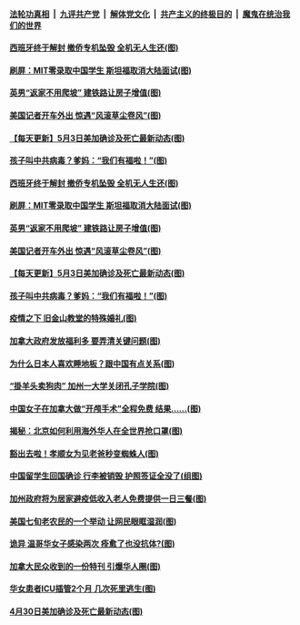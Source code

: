 

####  [法轮功真相](../../../../basic/blob/master/README.md?t=05041731) &nbsp;|&nbsp; [九评共产党](../../../../9ping.md/blob/master/README.md?t=05041731) &nbsp;|&nbsp; [解体党文化](../../../../jtdwh.md/blob/master/README.md?t=05041731)  &nbsp;|&nbsp; [共产主义的终极目的](../../../../gczydzjmd.md/blob/master/README.md?t=05041731) &nbsp;|&nbsp; [魔鬼在统治我们的世界](../../../../mgztzwmdsj.md/blob/master/README.md?t=05041731) 

#### [西班牙终于解封 撤侨专机坠毁 全机无人生还(图)](../pages/p3/932068.md?t=05041731) 

#### [刷屏：MIT零录取中国学生 斯坦福取消大陆面试(图)](../pages/p3/932062.md?t=05041731) 

#### [英男“返家不用爬坡” 建铁路让房子增值(图)](../pages/p3/932060.md?t=05041731) 

#### [美国记者开车外出 惊遇“风滚草尘卷风”(图)](../pages/p3/932058.md?t=05041731) 

#### [【每天更新】5月3日美加确诊及死亡最新动态(图)](../pages/p3/931800.md?t=05041731) 

#### [孩子叫中共病毒？爹妈：“我们有福啦！”(图)](../pages/p3/932032.md?t=05041731) 

#### [西班牙终于解封 撤侨专机坠毁 全机无人生还(图)](../pages/p3/932068.md?t=05041731) 

#### [刷屏：MIT零录取中国学生 斯坦福取消大陆面试(图)](../pages/p3/932062.md?t=05041731) 

#### [英男“返家不用爬坡” 建铁路让房子增值(图)](../pages/p3/932060.md?t=05041731) 

#### [美国记者开车外出 惊遇“风滚草尘卷风”(图)](../pages/p3/932058.md?t=05041731) 

#### [【每天更新】5月3日美加确诊及死亡最新动态(图)](../pages/p3/931800.md?t=05041731) 

#### [孩子叫中共病毒？爹妈：“我们有福啦！”(图)](../pages/p3/932032.md?t=05041731) 

#### [疫情之下 旧金山教堂的特殊婚礼(图)](../pages/p3/932034.md?t=05041731) 

#### [加拿大政府发放福利多 要弄清关键问题(图)](../pages/p3/931962.md?t=05041731) 

#### [为什么日本人喜欢睡地板？跟中国有点关系(图)](../pages/p3/931959.md?t=05041731) 

#### [“掛羊头卖狗肉” 加州一大学关闭孔子学院(图)](../pages/p3/931951.md?t=05041731) 

#### [中国女子在加拿大做“开颅手术”全程免费 结果……(图)](../pages/p3/931945.md?t=05041731) 

#### [揭秘：北京如何利用海外华人在全世界抢口罩(图)](../pages/p3/931946.md?t=05041731) 

#### [豁出去啦！孝顺女为见老爸秒变蜘蛛人(图)](../pages/p3/931932.md?t=05041731) 

#### [中国留学生回国确诊 行李被销毁 护照签证全没了(组图)](../pages/p3/931854.md?t=05041731) 

#### [加州政府将为居家避疫低收入老人免费提供一日三餐(图)](../pages/p3/931824.md?t=05041731) 

#### [美国七旬老农民的一个举动 让网民眼眶湿润(图)](../pages/p3/931822.md?t=05041731) 

#### [诡异 温哥华女子感染两次 痊愈了也没抗体?(图)](../pages/p3/931814.md?t=05041731) 

#### [加拿大民众收到的一份特刊 引爆华人圈(图)](../pages/p3/931744.md?t=05041731) 

#### [华女患者ICU插管2个月 几次死里逃生(图)](../pages/p3/931733.md?t=05041731) 

#### [4月30日美加确诊及死亡最新动态(图)](../pages/p3/928262.md?t=05041731) 


